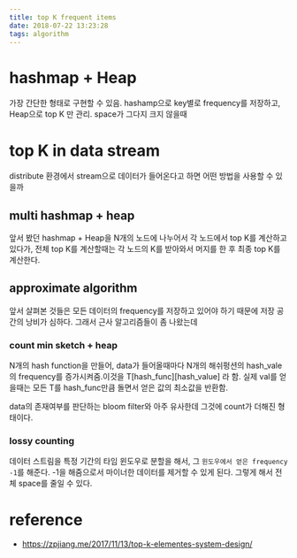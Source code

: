 ```yaml
---
title: top K frequent items
date: 2018-07-22 13:23:28
tags: algorithm
---
```


# hashmap + Heap

가장 간단한 형태로 구현할 수 있음. hashamp으로 key별로 frequency를 저장하고, Heap으로 top K 만 관리. space가 그다지 크지 않을때

# top K in data stream

distribute 환경에서 stream으로 데이터가 들어온다고 하면 어떤 방법을 사용할 수 있을까

## multi hashmap + heap

앞서 봤던 hashmap + Heap을 N개의 노드에 나누어서 각 노드에서 top K를 계산하고 있다가, 전체 top K를 계산할때는 각 노드의 K를 받아와서 머지를 한 후 최종 top K를 계산한다.

## approximate algorithm 

앞서 살펴본 것들은 모든 데이터의 frequency를 저장하고 있어야 하기 때문에 저장 공간의 낭비가 심하다. 그래서 근사 알고리즘들이 좀 나왔는데

### count min sketch + heap

N개의 hash function을 만들어, data가 들어올때마다 N개의 해쉬펑션의 hash_vale의 frequency를 증가시켜줌.이것을 T[hash_func][hash_value] 라 함.
실제 val를 얻을때는 모든 T를 hash_func만큼 돌면서 얻은 값의 최소값을 반환함.

data의 존재여부를 판단하는 bloom filter와 아주 유사한데 그것에 count가 더해진 형태이다.

### lossy counting

데이터 스트림을 특정 기간의 타임 윈도우로 분할을 해서, 그 `윈도우에서 얻은 frequency -1`를 해준다. -1을 해줌으로서 마이너한 데이터를 제거할 수 있게 된다.
그렇게 해서 전체 space를 줄일 수 있다.

# reference

- https://zpjiang.me/2017/11/13/top-k-elementes-system-design/
